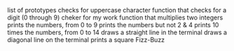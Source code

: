 list of prototypes
checks for uppercase character
function that checks for a digit (0 through 9)
cheker for my work
function that multiplies two integers
prints the numbers, from 0 to 9
prints the numbers but not 2 & 4
prints 10 times the numbers, from 0 to 14
draws a straight line in the terminal
draws a diagonal line on the terminal
prints a square
Fizz-Buzz
